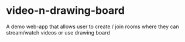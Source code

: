 # video-n-drawing-board
A demo web-app that allows user to create / join rooms where they can stream/watch videos or use drawing board
